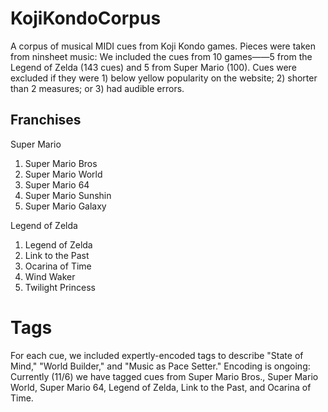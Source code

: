 # KojiKondoCorpus

A corpus of musical MIDI cues from Koji Kondo games. Pieces were taken from ninsheet music: We included the cues from 10 games——5 from the Legend of Zelda (143 cues) and 5 from Super Mario (100). Cues were excluded if they were 1) below yellow popularity on the website; 2) shorter than 2 measures; or 3) had audible errors.

## Franchises
Super Mario

1.  Super Mario Bros
2.  Super Mario World
3.  Super Mario 64
4.  Super Mario Sunshin
5.  Super Mario Galaxy

Legend of Zelda

1.  Legend of Zelda
2.  Link to the Past
3.  Ocarina of Time
4.  Wind Waker
5.  Twilight Princess

# Tags

For each cue, we included expertly-encoded tags to describe "State of Mind," "World Builder," and "Music as Pace Setter." Encoding is ongoing: Currently (11/6) we have tagged cues from Super Mario Bros., Super Mario World, Super Mario 64, Legend of Zelda, Link to the Past, and Ocarina of Time.

